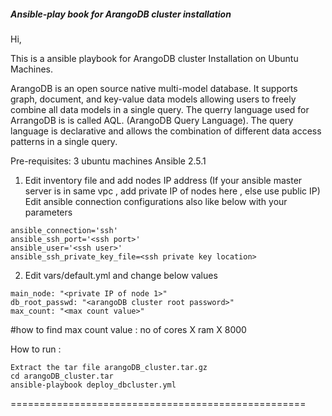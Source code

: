 ##### Ansible-play book for ArangoDB cluster installation ####

Hi,

This is a ansible playbook for ArangoDB cluster Installation on Ubuntu Machines.

ArangoDB is an open source native multi-model database. It supports graph, document, and key-value data models allowing users to freely combine all data models in a single query. The querry language used for ArrangoDB is is called AQL. (ArangoDB Query Language). The query language is declarative and allows the combination of different data access patterns in a single query.

Pre-requisites: 3 ubuntu machines
Ansible 2.5.1

1) Edit inventory file and add nodes IP address (If your ansible master server is in same vpc , add private IP of nodes here , else use public IP)
   Edit ansible connection configurations also like below with your parameters
```
ansible_connection='ssh'
ansible_ssh_port='<ssh port>'
ansible_user='<ssh user>'
ansible_ssh_private_key_file=<ssh private key location>
```

2) Edit vars/default.yml and change below values
```
main_node: "<private IP of node 1>"
db_root_passwd: "<arangoDB cluster root password>"
max_count: "<max count value>"
```
#how to find max count value : no of cores X ram X 8000



How to run :
```
Extract the tar file arangoDB_cluster.tar.gz
cd arangoDB_cluster.tar
ansible-playbook deploy_dbcluster.yml
```

===================================================
